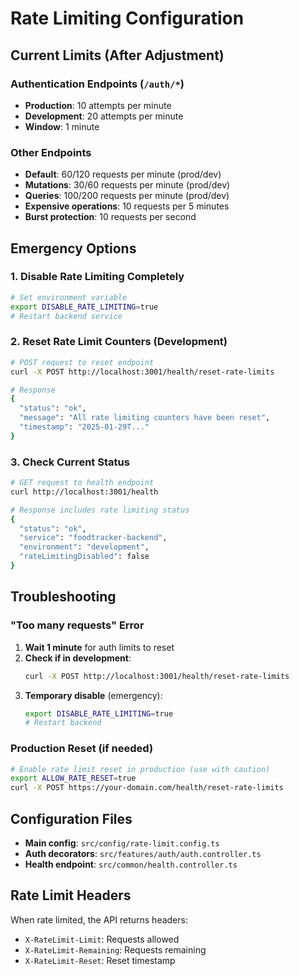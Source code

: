 # Rate Limiting Configuration

## Current Limits (After Adjustment)

### Authentication Endpoints (`/auth/*`)
- **Production**: 10 attempts per minute
- **Development**: 20 attempts per minute
- **Window**: 1 minute

### Other Endpoints
- **Default**: 60/120 requests per minute (prod/dev)
- **Mutations**: 30/60 requests per minute (prod/dev)
- **Queries**: 100/200 requests per minute (prod/dev)
- **Expensive operations**: 10 requests per 5 minutes
- **Burst protection**: 10 requests per second

## Emergency Options

### 1. Disable Rate Limiting Completely
```bash
# Set environment variable
export DISABLE_RATE_LIMITING=true
# Restart backend service
```

### 2. Reset Rate Limit Counters (Development)
```bash
# POST request to reset endpoint
curl -X POST http://localhost:3001/health/reset-rate-limits

# Response
{
  "status": "ok",
  "message": "All rate limiting counters have been reset",
  "timestamp": "2025-01-29T..."
}
```

### 3. Check Current Status
```bash
# GET request to health endpoint
curl http://localhost:3001/health

# Response includes rate limiting status
{
  "status": "ok",
  "service": "foodtracker-backend",
  "environment": "development",
  "rateLimitingDisabled": false
}
```

## Troubleshooting

### "Too many requests" Error
1. **Wait 1 minute** for auth limits to reset
2. **Check if in development**:
   ```bash
   curl -X POST http://localhost:3001/health/reset-rate-limits
   ```
3. **Temporary disable** (emergency):
   ```bash
   export DISABLE_RATE_LIMITING=true
   # Restart backend
   ```

### Production Reset (if needed)
```bash
# Enable rate limit reset in production (use with caution)
export ALLOW_RATE_RESET=true
curl -X POST https://your-domain.com/health/reset-rate-limits
```

## Configuration Files
- **Main config**: `src/config/rate-limit.config.ts`
- **Auth decorators**: `src/features/auth/auth.controller.ts`
- **Health endpoint**: `src/common/health.controller.ts`

## Rate Limit Headers
When rate limited, the API returns headers:
- `X-RateLimit-Limit`: Requests allowed
- `X-RateLimit-Remaining`: Requests remaining
- `X-RateLimit-Reset`: Reset timestamp
